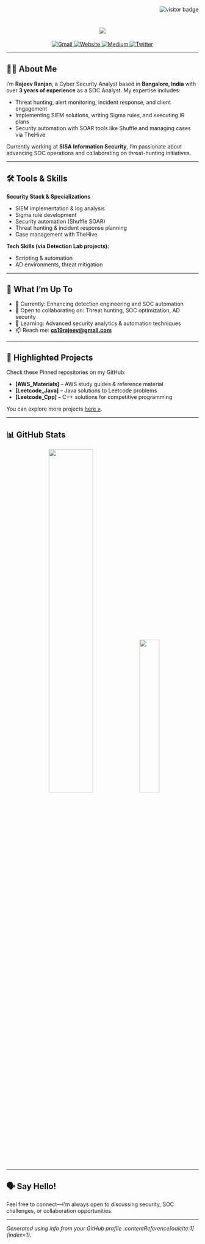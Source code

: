 <!-- Visitor badge -->
<p align="right">
  <img src="https://visitor-badge.laobi.icu/badge?page_id=rajeevranjancom.rajeevranjancom" alt="visitor badge" />
</p>

<!-- Typing animation -->
<h1 align="center">
  <a href="https://git.io/typing-svg">
    <img src="https://readme-typing-svg.herokuapp.com/?lines=Hello,+I%27m+Rajeev+Ranjan!👋;Cyber+Security+Analyst;Threat+Hunter+&+SOC+Specialist&center=true&size=30">
  </a>
</h1>

<!-- Contact Badges -->
<div align="center">
  <a href="mailto:cs19rajeev@gmail.com" target="_blank">
    <img src="https://img.shields.io/static/v1?message=Gmail&logo=gmail&color=D14836&style=for-the-badge" alt="Gmail"/>
  </a>
  <a href="https://rajeevranjancom.github.io/Rajeev.com/" target="_blank">
    <img src="https://img.shields.io/static/v1?message=Website&logo=google-chrome&color=4285F4&style=for-the-badge" alt="Website"/>
  </a>
  <a href="https://medium.com/@rajeevranjancom" target="_blank">
    <img src="https://img.shields.io/static/v1?message=Medium&logo=medium&color=000000&style=for-the-badge" alt="Medium"/>
  </a>
  <a href="https://twitter.com/rajeevranjanco" target="_blank">
    <img src="https://img.shields.io/static/v1?message=Twitter&logo=twitter&color=1DA1F2&style=for-the-badge" alt="Twitter"/>
  </a>
</div>

---

## 👨‍💻 About Me
I’m **Rajeev Ranjan**, a Cyber Security Analyst based in **Bangalore, India** with over **3 years of experience** as a SOC Analyst. My expertise includes:

- Threat hunting, alert monitoring, incident response, and client engagement  
- Implementing SIEM solutions, writing Sigma rules, and executing IR plans  
- Security automation with SOAR tools like Shuffle and managing cases via TheHive

Currently working at **SISA Information Security**, I’m passionate about advancing SOC operations and collaborating on threat-hunting initiatives.

---

## 🛠️ Tools & Skills

**Security Stack & Specializations**  
- SIEM implementation & log analysis  
- Sigma rule development  
- Security automation (Shuffle SOAR)  
- Threat hunting & incident response planning  
- Case management with TheHive

**Tech Skills (via Detection Lab projects):**  
- Scripting & automation  
- AD environments, threat mitigation  

---

## 📌 What I’m Up To
- 🚀 Currently: Enhancing detection engineering and SOC automation  
- 🤝 Open to collaborating on: Threat hunting, SOC optimization, AD security  
- 🧠 Learning: Advanced security analytics & automation techniques  
- 📫 Reach me: **cs19rajeev@gmail.com**

---

## 🔭 Highlighted Projects
Check these Pinned repositories on my GitHub:

- **[AWS_Materials]** – AWS study guides & reference material  
- **[Leetcode_Java]** – Java solutions to Leetcode problems  
- **[Leetcode_Cpp]** – C++ solutions for competitive programming

You can explore more projects [here »](https://github.com/rajeevranjancom?tab=repositories).

---

## 📊 GitHub Stats
<div align="center">
  <img src="https://github-readme-stats.vercel.app/api?username=rajeevranjancom&show_icons=true&theme=react" width="48%">
  <img src="https://github-readme-stats.vercel.app/api/top-langs/?username=rajeevranjancom&layout=compact&theme=react" width="32%">
</div>

---

## 🗣️ Say Hello!
Feel free to connect—I'm always open to discussing security, SOC challenges, or collaboration opportunities.

---

*Generated using info from your GitHub profile :contentReference[oaicite:1]{index=1}.*
